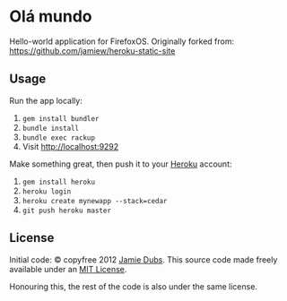 Olá mundo
===========

Hello-world application for FirefoxOS. Originally forked from: https://github.com/jamiew/heroku-static-site


Usage
-----

Run the app locally:

1. `gem install bundler`
2. `bundle install`
3. `bundle exec rackup`
4. Visit <http://localhost:9292>

Make something great, then push it to your [Heroku](http://heroku.com) account:

1. `gem install heroku`
2. `heroku login`
2. `heroku create mynewapp --stack=cedar`
3. `git push heroku master`



License
-------
Initial code:
&copy; copyfree 2012 [Jamie Dubs](http://jamiedubs.com).
This source code made freely available under an [MIT License](http://www.opensource.org/licenses/mit-license.php).

Honouring this, the rest of the code is also under the same license.
